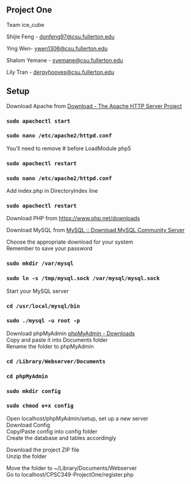 ## Project One

Team ice_cube

Shijie Feng - donfeng97@csu.fullerton.edu

Ying Wen- ywen1306@csu.fullerton.edu

Shalom Yemane - syemane@csu.fullerton.edu

Lily Tran - derpyhooves@csu.fullerton.edu

## Setup

Download Apache from [Download - The Apache HTTP Server Project](https://httpd.apache.org/download.cgi)


### `sudo apachectl start`
### `sudo nano /etc/apache2/httpd.conf `

You’ll need to remove # before LoadModule php5

### `sudo apachectl restart`
### `sudo nano /etc/apache2/httpd.conf`

Add index.php in DirectoryIndex line

### `sudo apachectl restart`


Download PHP from https://www.php.net/downloads

Download MySQL from [MySQL :: Download MySQL Community Server](https://dev.mysql.com/downloads/mysql/)

Choose the appropriate download for your system<br />
Remember to save your password


### `sudo mkdir /var/mysql`
### `sudo ln -s /tmp/mysql.sock /var/mysql/mysql.sock`

Start your MySQL server

### `cd /usr/local/mysql/bin`
### `sudo ./mysql -u root -p`



Download phpMyAdmin [phpMyAdmin - Downloads](https://www.phpmyadmin.net/downloads/) <br />
Copy and paste it into Documents folder <br />
Rename the folder to phpMyAdmin <br />

### `cd /Library/Webserver/Documents`
### `cd phpMyAdmin`
### `sudo mkdir config`
### `sudo chmod o+x config`

Open localhost/phpMyAdmin/setup, set up a new server <br />
Download Config<br />
Copy/Paste config into config folder<br />
Create the database and tables accordingly<br />

Download the project ZIP file<br />
Unzip the folder<br />

Move the folder to ~/Library/Documents/Webserver<br />
Go to localhost/CPSC349-ProjectOne/register.php<br />
